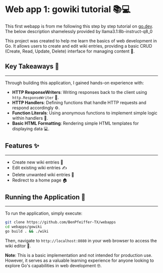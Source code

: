 # Web app 1: gowiki tutorial 📚💻
This first webapp is from me following this step by step tutorial on [go.dev](https://go.dev/doc/articles/wiki/). The below description shamelessly provided by llama3.1:8b-instruct-q8_0

This project was created to help me learn the basics of web development in Go. It allows users to create and edit wiki entries, 
providing a basic CRUD (Create, Read, Update, Delete) interface for managing content 💼.

## Key Takeaways 📝
---------------

Through building this application, I gained hands-on experience with:

*   **HTTP ResponseWriters**: Writing responses back to the client using `http.ResponseWriter` 📨.
*   **HTTP Handlers**: Defining functions that handle HTTP requests and respond accordingly ⚙️.
*   **Function Literals**: Using anonymous functions to implement simple logic within handlers 🔩.
*   **Basic HTML Formatting**: Rendering simple HTML templates for displaying data 💻.

## Features ✨
-----

* Create new wiki entries 📝
* Edit existing wiki entries ✍️
* Delete unwanted wiki entries 🚮
* Redirect to a home page 🏠  


## Running the Application 🎉
------------------------

To run the application, simply execute:

```bash
git clone https://github.com/BenPfeiffer-TX/webapps
cd webapps/gowiki
go build . && ./wiki
```

Then, navigate to `http://localhost:8080` in your web browser to access the wiki editor 🔗.

**Note**: This is a basic implementation and not intended for production use. However, it serves as a valuable learning experience for anyone looking to explore Go's capabilities in web development 🤓.
